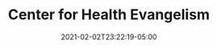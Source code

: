 ---
title: "Center for Health Evangelism"
date: 2021-02-02T23:22:19-05:00
draft: false
images:
- "img/healthevangelism.com.jpg"
link: "https://healthevangelism.com"
categories:
- "WordPress"
- "Linux"
- "NGINX"
- "MariaDB"
---